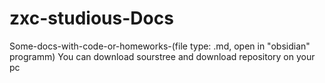 # zxc-studious-Docs
Some-docs-with-code-or-homeworks-(file type: .md, open in "obsidian" programm)
You can download sourstree and download repository on your pc
